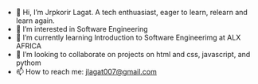 - 👋 Hi, I’m Jrpkorir Lagat. A tech enthuasiast, eager to learn, relearn and learn again.
- 👀 I’m interested in Software Engineering
- 🌱 I’m currently learning Introduction to Software Engineerimg at ALX AFRICA  
- 💞️ I’m looking to collaborate on projects on html and css, javascript, and pythom
- 📫 How to reach me: jlagat007@gmail.com

<!---
Jepkor1r/Jepkor1r is a ✨ special ✨ repository because its `README.md` (this file) appears on your GitHub profile.
You can click the Preview link to take a look at your changes.
--->
